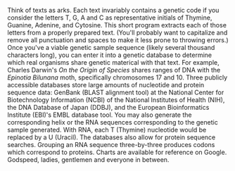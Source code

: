 Think of texts as arks.
Each text invariably contains a genetic code if you consider the letters T, G, A and C as representative initials of Thymine, Guanine, Adenine, and Cytosine.
This short program extracts each of those letters from a properly prepared text. (You'll probably want to capitalize and remove all punctuation and spaces to make it less prone to throwing errors.)
Once you've a viable genetic sample sequence (likely several thousand characters long), you can enter it into a genetic database to determine which real organisms share genetic materical with that text.
For example, Charles Darwin's _On the Origin of Species_ shares ranges of DNA with the _Epinotia Bilunana_ moth, specifically chromosomes 17 and 10.
Three publicly accessible databases store large amounts of nucleotide and protein sequence data: GenBank (BLAST alignment tool) at the National Center for Biotechnology Information (NCBI) of the National Institutes of Health (NIH), the DNA Database of Japan (DDBJ), and the European Bioinformatics Institute (EBI)'s EMBL database tool.
You may also generate the corresponding helix or the RNA sequences corresponding to the genetic sample generated. With RNA, each T (Thymine) nucleotide would be replaced by a U (Uracil).
The databases also allow for protein sequence searches. Grouping an RNA sequence three-by-three produces codons which correspond to proteins. Charts are available for reference on Google.
Godspeed, ladies, gentlemen and everyone in between.
